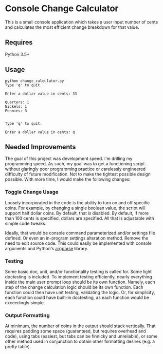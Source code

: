 # Console Change Calculator
This is a small console application which takes a user input number of
cents and calculates the most efficient change breakdown for that value.

## Requires
Python 3.5+

## Usage
```
python change_calculator.py
Type 'q' to quit.

Enter a dollar value in cents: 33

Quarters: 1
Nickels: 1
Pennies: 3


Type 'q' to quit.

Enter a dollar value in cents: q
```

## Needed Improvements
The goal of this project was development speed. I'm drilling my
programming speed. As such, my goal was to get a functioning script
without glaringly poor programming practice or carelessly engineered
difficulty of future modification. Not to make the tightest possible
design possible. With more time, I would make the following changes:

### Toggle Change Usage
Loosely incorporated in the code is the ability to turn on and off
specific coins. For example, by changing a single boolean value, the
script will support half dollar coins. By default, that is disabled.
By default, if more than 100 cents is specified, dollars are specified.
All that is adjustable with simple code tweaks.

Ideally, that would be console command parameterized and/or settings file
defined. Or even an in-program settings alteration method. Remove the
need to edit source code. This could easily be implemented with console
arguments and Python's [argparse](https://docs.python.org/3/library/argparse.html_)
library.

### Testing
Some basic doc, unit, and/or functionality testing is called for. Some light
doctesting is included. To implement testing efficiently, nearly
everything inside the main user prompt loop should be its own function.
Namely, each step of the change calculation logic should be its own
function. Each function could then have unit testing, validating the
logic. Or, for simplicity, each function could have built-in doctesting,
as each function would be exceedingly simple.

### Output Formatting
At minimum, the number of coins in the output should stack vertically. That
requires padding some space (guaranteed, but requires overhead and code),
using tabs (easiest, but tabs can be finnicky and unreliable), or some
other method used in conjunction to obtain other formatting desires (e.g.
a pretty table).